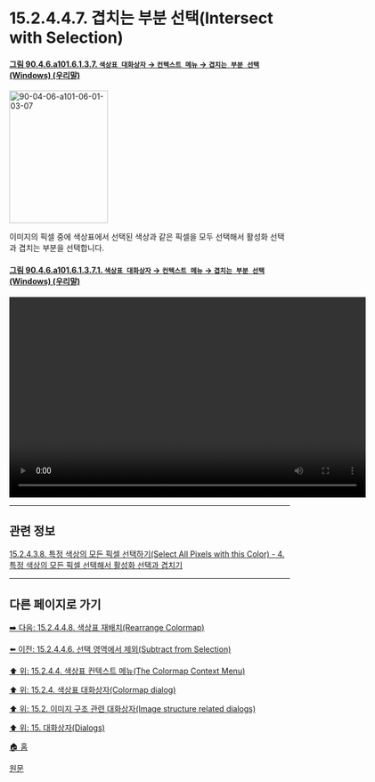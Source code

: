 # 15.2.4.4.7. 겹치는 부분 선택(Intersect with Selection)

<a id="90-04-06-a101-06-01-03-07"></a>

#### [그림 90.4.6.a101.6.1.3.7. `색상표 대화상자` → `컨텍스트 메뉴` → `겹치는 부분 선택` (Windows) (우리말)](./90-04-0006-colormap.md#90-04-06-a101-06-01-03-07)
<img width="177" height="238" alt="90-04-06-a101-06-01-03-07" src="https://github.com/wonder13662/gimp/assets/15767104/7da91533-c558-4983-910d-584c9bb18030" />

이미지의 픽셀 중에 색상표에서 선택된 색상과 같은 픽셀을 모두 선택해서 활성화 선택과 겹치는 부분을 선택합니다.

<a id="90-04-06-a101-06-01-03-07-01"></a>

#### [그림 90.4.6.a101.6.1.3.7.1. `색상표 대화상자` → `컨텍스트 메뉴` → `겹치는 부분 선택` (Windows) (우리말)](./90-04-0006-colormap.md#90-04-06-a101-06-01-03-07-01)
<video controls="controls" width="640" height="360" src="https://github.com/wonder13662/gimp/assets/15767104/002e8489-2b6c-4337-b760-d9424349e573"></video>

***

## 관련 정보

[15.2.4.3.8. 특정 색상의 모든 픽셀 선택하기(Select All Pixels with this Color) - 4. 특정 색상의 모든 픽셀 선택해서 활성화 선택과 겹치기](./15-02-04-03-08-select_all_pixels_with_this_color.md#90-04-06-a101-05-s4)

***

## 다른 페이지로 가기

[➡️ 다음: 15.2.4.4.8. 색상표 재배치(Rearrange Colormap)](./15-02-04-04-08-rearrange_colormap.md)

[⬅️ 이전: 15.2.4.4.6. 선택 영역에서 제외(Subtract from Selection)](./15-02-04-04-06-subtract_from_selection.md)

[⬆️ 위: 15.2.4.4. 색상표 컨텍스트 메뉴(The Colormap Context Menu)](./15-02-04-04-00-the_colormap_context_menu.md)

[⬆️ 위: 15.2.4. 색상표 대화상자(Colormap dialog)](./15-02-04-00-colormap_dialog.md)

[⬆️ 위: 15.2. 이미지 구조 관련 대화상자(Image structure related dialogs)](./15-02-00-image-structure-related-dialogs.md)

[⬆️ 위: 15. 대화상자(Dialogs)](./15-00-dialogs.md)

[🏠 홈](./00-home.md)

[원문](https://docs.gimp.org/2.10/ko/gimp-indexed-palette-dialog.html#gimp-indexed-palette-dialog-submenu)